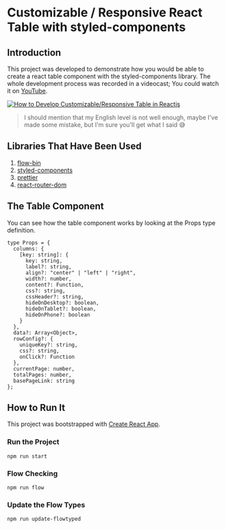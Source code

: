 # Customizable / Responsive React Table with styled-components

## Introduction

This project was developed to demonstrate how you would be able to create a react table component with the styled-components library. The whole development process was recorded in a videocast; You could watch it on [YouTube](https://www.youtube.com/watch?v=kLpQyF6JOCE).

[![How to Develop Customizable/Responsive Table in Reactjs](https://img.youtube.com/vi/kLpQyF6JOCE/0.jpg)](https://www.youtube.com/watch?v=kLpQyF6JOCE)

> I should mention that my English level is not well enough, maybe I've made some mistake, but I'm sure you'll get what I said 😅

## Libraries That Have Been Used

1. [flow-bin](https://www.npmjs.com/package/flow-bin)
2. [styled-components](https://www.styled-components.com/)
3. [prettier](https://prettier.io/)
4. [react-router-dom](https://reacttraining.com/react-router/core)

## The Table Component

You can see how the table component works by looking at the Props type definition.

```
type Props = {
  columns: {
    [key: string]: {
      key: string,
      label?: string,
      align?: "center" | "left" | "right",
      width?: number,
      content?: Function,
      css?: string,
      cssHeader?: string,
      hideOnDesktop?: boolean,
      hideOnTablet?: boolean,
      hideOnPhone?: boolean
    }
  },
  data?: Array<Object>,
  rowConfig?: {
    uniqueKey?: string,
    css?: string,
    onClick?: Function
  },
  currentPage: number,
  totalPages: number,
  basePageLink: string
};
```

## How to Run It

This project was bootstrapped with [Create React App](https://github.com/facebookincubator/create-react-app).

### Run the Project
```
npm run start
```
### Flow Checking

```
npm run flow
```

### Update the Flow Types

```
npm run update-flowtyped

```